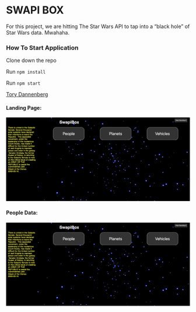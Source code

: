 
# SWAPI BOX

For this project, we are hitting The Star Wars API to tap into a “black hole” of Star Wars data. Mwahaha.


### How To Start Application

Clone down the repo

Run `npm install`

Run `npm start`


[Tory Dannenberg](https://github.com/tdberg21)


#### Landing Page:
![Landing Page](./src/images/landing-page.png "Landing Page")

#### People Data:
![People Data Page](./src/images/landing-page.png "People Data Page")

